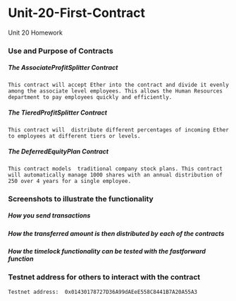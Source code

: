 # Unit-20-First-Contract
Unit 20 Homework


### Use and Purpose of Contracts

##### The AssociateProfitSplitter Contract
    This contract will accept Ether into the contract and divide it evenly among the associate level employees. This allows the Human Resources department to pay employees quickly and efficiently.

##### The TieredProfitSplitter Contract
    This contract will  distribute different percentages of incoming Ether to employees at different tiers or levels.

##### The DeferredEquityPlan Contract
    This contract models  traditional company stock plans. This contract will automatically manage 1000 shares with an annual distribution of 250 over 4 years for a single employee.
    

### Screenshots to illustrate the functionality

##### How you send transactions

##### How the transferred amount is then distributed by each of the contracts

##### How the timelock functionality can be tested with the fastforward function

### Testnet address for others to interact with the contract
    Testnet address:  0x01430178727D36A99dAEeE558C8441B7A20A55A3